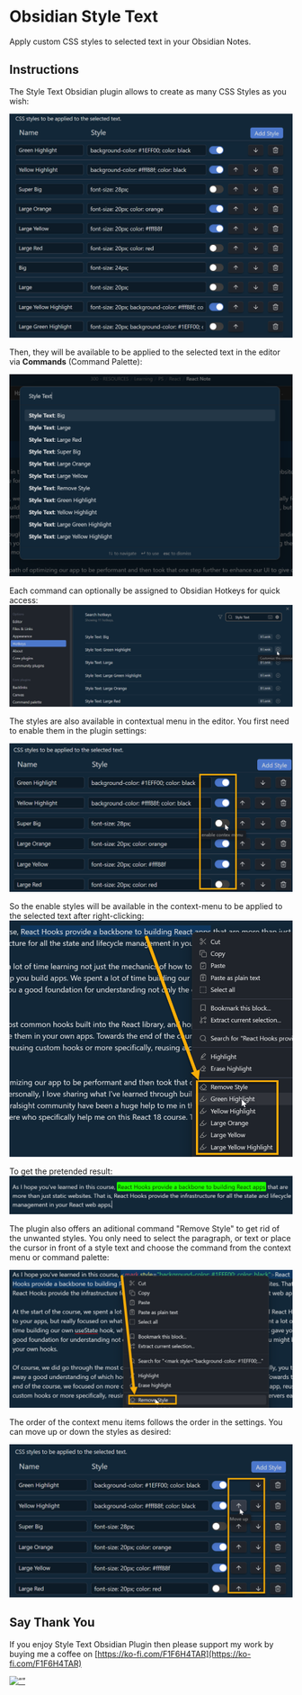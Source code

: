 # Obsidian Style Text

Apply custom CSS styles to selected text in your Obsidian Notes.


## Instructions

The Style Text Obsidian plugin allows to create as many CSS Styles as you wish:

![Alt text](./assets/image-styles.png)

Then, they will be available to be applied to the selected text in the editor via **Commands** (Command Palette):

![Alt text](./assets/command-palette.png)

Each command can optionally be assigned to Obsidian Hotkeys for quick access:
![Alt text](./assets/assing-hotkeys.png)


The styles are also available in contextual menu in the editor. You first need to enable them in the plugin settings:

![Alt text](./assets/enable-contextual-menu.png)

So the enable styles will be available in the context-menu to be applied to the selected text after right-clicking:
![Alt text](./assets/context-menu.png)

To get the pretended result:
![Alt text](./assets/pretended-result.png)


The plugin also offers an aditional command "Remove Style" to get rid of the unwanted styles. You only need to select the paragraph, or text or place the cursor in front of a style text and choose the command from the context menu or command palette:

![Alt text](./assets/remove-style.png)

The order of the context menu items follows the order in the settings. You can move up or down the styles as desired:

![Alt text](./assets/styles-order.png)

## Say Thank You

If you enjoy Style Text Obsidian Plugin then please support my work by buying me a coffee on [https://ko-fi.com/F1F6H4TAR](https://ko-fi.com/F1F6H4TAR)


[<img src="https://cdn.ko-fi.com/cdn/kofi3.png?v=3" alt= “” width="150px">](https://ko-fi.com/F1F6H4TAR)
